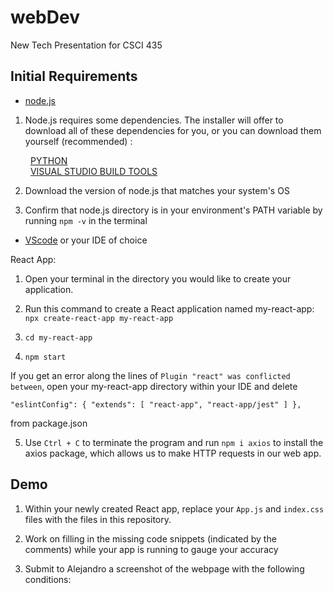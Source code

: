 # webDev
New Tech Presentation for CSCI 435

## Initial Requirements

- [node.js](https://nodejs.org/en/download)

1. Node.js requires some dependencies. The installer will offer to download all of these dependencies for you, or you can download them yourself (recommended) :

&emsp;&emsp; [PYTHON](https://www.python.org/downloads/)  
&emsp;&emsp; [VISUAL STUDIO BUILD TOOLS](https://visualstudio.microsoft.com/downloads/#build-tools-for-visual-studio-2022) 

2. Download the version of node.js that matches your system's OS

3. Confirm that node.js directory is in your environment's PATH variable by running `npm -v` in the terminal

- [VScode](https://code.visualstudio.com/) or your IDE of choice

React App:

1. Open your terminal in the directory you would like to create your application.

2. Run this command to create a React application named my-react-app: `npx create-react-app my-react-app`

3. `cd my-react-app`

4. `npm start`

If you get an error along the lines of `Plugin "react" was conflicted between`, open your my-react-app directory within your IDE and delete

`"eslintConfig": {
    "extends": [
      "react-app",
      "react-app/jest"
    ]
  },`

  from package.json

  5. Use `Ctrl + C` to terminate the program and run `npm i axios` to install the axios package, which allows us to make HTTP requests in our web app.

  ## Demo

  1. Within your newly created React app, replace your `App.js` and `index.css` files with the files in this repository.

  2. Work on filling in the missing code snippets (indicated by the comments) while your app is running to gauge your accuracy

  3. Submit to Alejandro a screenshot of the webpage with the following conditions:

     
